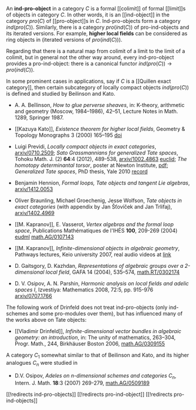 An __ind-pro-object__ in a category $C$ 
is a formal [[colimit]] of formal [[limit]]s of objects in category $C$. In other words, it
is an [[ind-object]] in the category $pro(C)$ of [[pro-object]]s in $C$. Ind-pro-objects form 
a category $ind(pro(C))$. Similarly, there is a category
$pro(ind(C))$ of pro-ind-objects 
and its iterated versions. For example,
__higher local fields__ can be considered as ring objects
in (iterated versions of $pro(ind(C))$).

Regarding that there is a natural map from colimit of a limit to the limit of a colimit, but in general not the 
other way around, every ind-pro-object provides a
pro-ind-object: there is a canonical functor 
$ind(pro(C))\to pro(ind(C))$.

In some prominent cases in applications, say if $C$ is a [[Quillen exact category]], then certain
subcategory of locally compact objects $ind(pro(C))$ is defined and studied by Beilinson and Kato.

* A. A. Beĭlinson, _How to glue perverse sheaves_, in: K-theory, arithmetic and geometry (Moscow, 1984–1986), 42–51, Lecture Notes in Math. 1289, Springer 1987.
* [[Kazuya Kato]], _Existence theorem for higher local fields_, Geometry & Topology Monographs 3 (2000) 165–195 [doi](http://dx.doi.org/10.2140/gtm.2000.3.165)
* Luigi Previdi, _Locally compact objects in 
exact categories_, [arxiv/0710.2509](http://arxiv.org/abs/0710.2509); _Sato Grassmannians for generalized Tate spaces_, Tohoku Math. J. (2) __64__:4 (2012), 489-538, [arxiv/1002.4863](http://arxiv.org/abs/1002.4863) [euclid](http://projecteuclid.org/euclid.tmj/1356038976); _The homotopy determinantal torsor_, poster at Newton Institute, [pdf](http://www-old.newton.ac.uk/programmes/GDO/Previdi.pdf);
_Generalized Tate spaces_, PhD thesis, Yale 2010 [record](http://gradworks.umi.com/34/15/3415298.html)

* Benjamin Hennion, _Formal loops, Tate objects and tangent Lie algebras_, [arxiv/1412.0053](http://arxiv.org/abs/1412.0053)

* Oliver Braunling, Michael Groechenig, Jesse Wolfson, _Tate objects in exact categories_ (with appendix by Jan Šťovíček and Jan Trlifaj), [arxiv/1402.4969](http://arxiv.org/abs/1402.4969)

* [[M. Kapranov]], E. Vasserot, _Vertex algebras and the formal loop space_, Publications Mathématiques de l'IHÉS __100__, 209-269 (2004) [eudml](https://eudml.org/doc/104201) [math.AG/0107143](http://arxiv.org/abs/math/0107143)

* [[M. Kapranov]], _Infinite-dimensional objects in algebraic geometry_, Pathways lectures, Keio university 2007,
real audio videos at [link](http://www.math.hc.keio.ac.jp/coe/videos/kapranov2007)
* D. Gaitsgory, D. Kazhdan, _Representations of algebraic groups over a 2-dimensional local field_,  GAFA 14 (2004), 535–574, [math.RT/0302174](http://arxiv.org/abs/math/0302174)
* D. V. Osipov, A. N. Parshin, _Harmonic analysis on local fields and adelic spaces I_, Izvestiya: Mathematics 2008, 72:5, pp. 915-976 [arxiv/0707.1766](http://arxiv.org/abs/0707.1766)

The following work of Drinfeld does not treat ind-pro-objects (only ind-schemes and some pro-modules over them), but has 
influenced many of the works above on Tate objects:

* [[Vladimir Drinfeld]], _Infinite-dimensional vector bundles in algebraic geometry: an introduction_, in: The unity of mathematics, 263–304, Progr. Math., 244, Birkhäuser Boston 2006, [math.AG/0309155](http://arxiv.org/abs/math/0309155)

A category $C_1$ somewhat similar to that of Beilinson and Kato, and its higher analogues $C_n$ were studied in

* D.V. Osipov, _Adeles on $n$-dimensional schemes and categories $C_n$_, Intern. J. Math. __18__:3 (2007) 269-279, [math.AG/0509189](http://arxiv.org/abs/math/0509189)

[[!redirects ind-pro-objects]]
[[!redirects pro-ind-object]]
[[!redirects pro-ind-objects]]